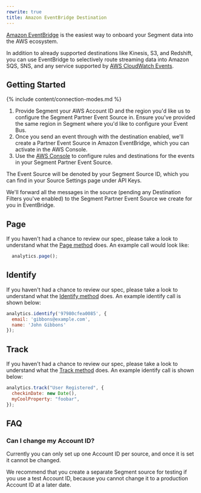 ```yaml
---
rewrite: true
title: Amazon EventBridge Destination
---
```

[Amazon EventBridge](https://aws.amazon.com/eventbridge/) is the easiest way to onboard your Segment data into the AWS ecosystem.

In addition to already supported destinations like Kinesis, S3, and Redshift, you can use EventBridge to selectively route streaming data into Amazon SQS, SNS, and any service supported by [AWS CloudWatch Events](https://docs.aws.amazon.com/AmazonCloudWatch/latest/events/WhatIsCloudWatchEvents.html).


## Getting Started

{% include content/connection-modes.md %}

  1. Provide Segment your AWS Account ID and the region you'd like us to configure the Segment Partner Event Source in. Ensure you've provided the same region in Segment where you'd like to configure your Event Bus.
  2. Once you send an event through with the destination enabled, we'll create a Partner Event Source in Amazon EventBridge, which you can activate in the AWS Console.
  3. Use the [AWS Console](http://console.aws.amazon.com/events/) to configure rules and destinations for the events in your Segment Partner Event Source.

The Event Source will be denoted by your Segment Source ID, which you can find in your Source Settings page under API Keys.

We'll forward all the messages in the source (pending any Destination Filters you've enabled) to the Segment Partner Event Source we create for you in EventBridge.

## Page
If you haven't had a chance to review our spec, please take a look to understand what the [Page method](https://segment.com/docs/connections/spec/page/) does. An example call would look like:
```javascript
  analytics.page();
```

## Identify
If you haven't had a chance to review our spec, please take a look to understand what the [Identify method](https://segment.com/docs/connections/spec/identify/) does. An example identify call is shown below:
```javascript
analytics.identify('97980cfea0085', {
  email: 'gibbons@example.com',
  name: 'John Gibbons'
});
```

## Track
If you haven't had a chance to review our spec, please take a look to understand what the [Track method](https://segment.com/docs/connections/spec/track/) does. An example identify call is shown below:

```javascript
analytics.track("User Registered", {
  checkinDate: new Date(),
  myCoolProperty: "foobar",
});
```

## FAQ

### Can I change my Account ID?
Currently you can only set up one Account ID per source, and once it is set it cannot be changed. 

We recommend that you create a separate Segment source for testing if you use a test Account ID, because you cannot change it to a production Account ID at a later date. 